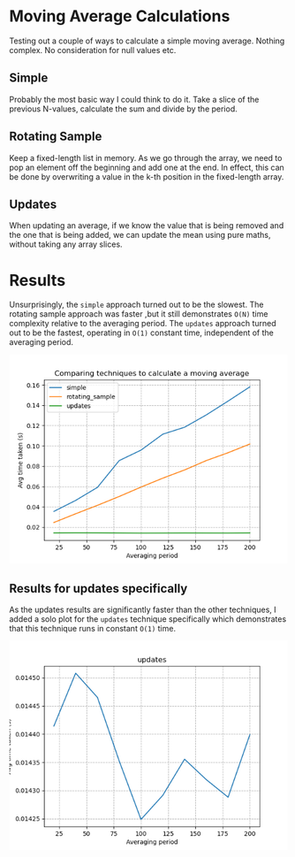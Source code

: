 # Moving Average Calculations

Testing out a couple of ways to calculate a simple moving average. Nothing complex. No consideration for null values etc.

## Simple

Probably the most basic way I could think to do it. Take a slice of the previous N-values, calculate the sum and divide by the period.

## Rotating Sample

Keep a fixed-length list in memory. As we go through the array, we need to pop an element off the beginning and add one at the end. In effect, this can be done by overwriting a value in the k-th position in the fixed-length array.

## Updates

When updating an average, if we know the value that is being removed and the one that is being added, we can update the mean using pure maths, without taking any array slices.

# Results

Unsurprisingly, the `simple` approach turned out to be the slowest. The rotating sample approach was faster ,but it still demonstrates `O(N)` time complexity relative to the averaging period. The `updates` approach turned out to be the fastest, operating in `O(1)` constant time, independent of the averaging period.

![Results for all techniques](results.png)

## Results for updates specifically

As the updates results are significantly faster than the other techniques, I added a solo plot for the `updates` technique specifically which demonstrates that this technique runs in constant `O(1)` time.

![Results for updates technique](results-updates.png)


